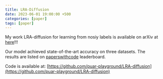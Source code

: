 ```yaml
---
title: LRA-Diffusion
date: 2023-06-01 19:00:00 +500
categories: [paper]
tags: [paper]
---
```

My work LRA-diffusion for learning from nosiy labels is available on arXiv at [here](https://arxiv.org/abs/2305.19518)!!! <br />

Our model achieved state-of-the-art accuracy on three datasets. The results are listed on [paperswithcode](https://paperswithcode.com/paper/label-retrieval-augmented-diffusion-models) leaderboard.

Code is available at: [https://github.com/puar-playground/LRA-diffusion](https://github.com/puar-playground/LRA-diffusion)




